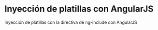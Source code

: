 # Inyección de platillas con AngularJS

Inyección de platillas con la directiva de ng-include con AngularJS
